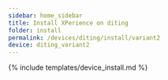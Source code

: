 ```yaml
---
sidebar: home_sidebar
title: Install XPerience on diting
folder: install
permalink: /devices/diting/install/variant2
device: diting_variant2
---
```

{% include templates/device_install.md %}
